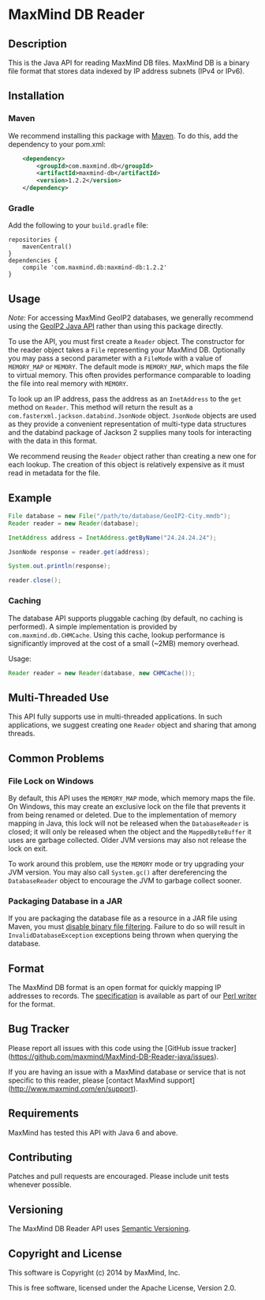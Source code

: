 # MaxMind DB Reader #

## Description ##

This is the Java API for reading MaxMind DB files. MaxMind DB is a binary file
format that stores data indexed by IP address subnets (IPv4 or IPv6).

## Installation ##

### Maven ###

We recommend installing this package with [Maven](http://maven.apache.org/).
To do this, add the dependency to your pom.xml:

```xml
    <dependency>
        <groupId>com.maxmind.db</groupId>
        <artifactId>maxmind-db</artifactId>
        <version>1.2.2</version>
    </dependency>
```

### Gradle ###

Add the following to your `build.gradle` file:

```
repositories {
    mavenCentral()
}
dependencies {
    compile 'com.maxmind.db:maxmind-db:1.2.2'
}
```

## Usage ##

*Note:* For accessing MaxMind GeoIP2 databases, we generally recommend using
the [GeoIP2 Java API](http://maxmind.github.io/GeoIP2-java/) rather than using
this package directly.

To use the API, you must first create a `Reader` object. The constructor for
the reader object takes a `File` representing your MaxMind DB. Optionally you
may pass a second parameter with a `FileMode` with a value of `MEMORY_MAP` or
`MEMORY`. The default mode is `MEMORY_MAP`, which maps the file to virtual
memory. This often provides performance comparable to loading the file into
real memory with `MEMORY`.

To look up an IP address, pass the address as an `InetAddress` to the `get`
method on `Reader`. This method will return the result as a
`com.fasterxml.jackson.databind.JsonNode` object. `JsonNode` objects are used
as they provide a convenient representation of multi-type data structures and
the databind package of Jackson 2 supplies many tools for interacting with the
data in this format.

We recommend reusing the `Reader` object rather than creating a new one for
each lookup. The creation of this object is relatively expensive as it must
read in metadata for the file.

## Example ##

```java
File database = new File("/path/to/database/GeoIP2-City.mmdb");
Reader reader = new Reader(database);

InetAddress address = InetAddress.getByName("24.24.24.24");

JsonNode response = reader.get(address);

System.out.println(response);

reader.close();
```

### Caching ###

The database API supports pluggable caching (by default, no caching is
performed). A simple implementation is provided by `com.maxmind.db.CHMCache`.
Using this cache, lookup performance is significantly improved at the cost of
a small (~2MB) memory overhead.

Usage:

```java
Reader reader = new Reader(database, new CHMCache());
```

## Multi-Threaded Use ##

This API fully supports use in multi-threaded applications. In such
applications, we suggest creating one `Reader` object and sharing that among
threads.

## Common Problems ##

### File Lock on Windows ###

By default, this API uses the `MEMORY_MAP` mode, which memory maps the file.
On Windows, this may create an exclusive lock on the file that prevents it
from being renamed or deleted. Due to the implementation of memory mapping in
Java, this lock will not be released when the `DatabaseReader` is closed; it
will only be released when the object and the `MappedByteBuffer` it uses are
garbage collected. Older JVM versions may also not release the lock on exit.

To work around this problem, use the `MEMORY` mode or try upgrading your JVM
version. You may also call `System.gc()` after dereferencing the
`DatabaseReader` object to encourage the JVM to garbage collect sooner.

### Packaging Database in a JAR ###

If you are packaging the database file as a resource in a JAR file using
Maven, you must
[disable binary file filtering](http://maven.apache.org/plugins/maven-resources-plugin/examples/binaries-filtering.html).
Failure to do so will result in `InvalidDatabaseException` exceptions being
thrown when querying the database.

## Format ##

The MaxMind DB format is an open format for quickly mapping IP addresses to
records. The
[specification](https://github.com/maxmind/MaxMind-DB/blob/master/MaxMind-DB-spec.md)
is available as part of our
[Perl writer](https://github.com/maxmind/MaxMind-DB-Writer-perl) for the
format.

## Bug Tracker ##

Please report all issues with this code using the [GitHub issue tracker]
(https://github.com/maxmind/MaxMind-DB-Reader-java/issues).

If you are having an issue with a MaxMind database or service that is not
specific to this reader, please [contact MaxMind support]
(http://www.maxmind.com/en/support).

## Requirements  ##

MaxMind has tested this API with Java 6 and above.

## Contributing ##

Patches and pull requests are encouraged. Please include unit tests whenever
possible.

## Versioning ##

The MaxMind DB Reader API uses [Semantic Versioning](http://semver.org/).

## Copyright and License ##

This software is Copyright (c) 2014 by MaxMind, Inc.

This is free software, licensed under the Apache License, Version 2.0.
